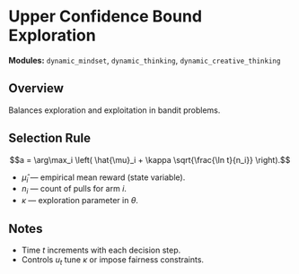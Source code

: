 # Upper Confidence Bound Exploration

**Modules:** `dynamic_mindset`, `dynamic_thinking`, `dynamic_creative_thinking`

## Overview

Balances exploration and exploitation in bandit problems.

## Selection Rule

$$a = \arg\max_i \left( \hat{\mu}_i + \kappa \sqrt{\frac{\ln t}{n_i}} \right).$$

- $\hat{\mu}_i$ — empirical mean reward (state variable).
- $n_i$ — count of pulls for arm $i$.
- $\kappa$ — exploration parameter in $\theta$.

## Notes

- Time $t$ increments with each decision step.
- Controls $u_t$ tune $\kappa$ or impose fairness constraints.
